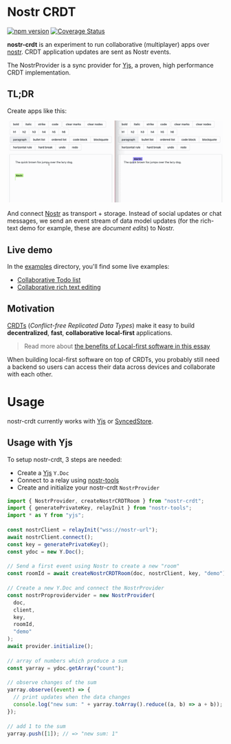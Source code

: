 # Nostr CRDT

[![npm version](https://badge.fury.io/js/nostr-crdt.svg)](https://badge.fury.io/js/nostr-crdt) [![Coverage Status](https://coveralls.io/repos/github/YousefED/nostr-crdt/badge.svg?branch=main)](https://coveralls.io/github/YousefED/nostr-crdt?branch=main)

**nostr-crdt** is an experiment to run collaborative (multiplayer) apps over [nostr](https://github.com/nostr-protocol/). CRDT application updates are sent as Nostr events.

The NostrProvider is a sync provider for [Yjs](https://github.com/yjs/yjs), a proven, high performance CRDT implementation.

## TL;DR

Create apps like this:

![screencapture](examples/rich-text-tiptap/richtext.gif)

And connect [Nostr](https://github.com/nostr-protocol/) as transport + storage. Instead of social updates or chat messages, we send an event stream of data model updates (for the rich-text demo for example, these are _document edits_) to Nostr.

## Live demo

In the [examples](examples) directory, you'll find some live examples:

- [Collaborative Todo list](examples/todo-simple-react)
- [Collaborative rich text editing](examples/rich-text-tiptap)

## Motivation

[CRDTs](https://crdt.tech/) (_Conflict-free Replicated Data Types_) make it easy to build **decentralized**, **fast**, **collaborative** **local-first** applications.

> Read more about [the benefits of Local-first software in this essay](https://www.inkandswitch.com/local-first.html)

When building local-first software on top of CRDTs, you probably still need a backend so users can access their data across devices and collaborate with each other.

# Usage

nostr-crdt currently works with [Yjs](https://github.com/yjs/yjs) or [SyncedStore](https://www.syncedstore.org).

## Usage with Yjs

To setup nostr-crdt, 3 steps are needed:

- Create a [Yjs](https://github.com/yjs/yjs) `Y.Doc`
- Connect to a relay using [nostr-tools](https://github.com/nbd-wtf/nostr-tools)
- Create and initialize your nostr-crdt `NostrProvider`

```typescript
import { NostrProvider, createNostrCRDTRoom } from "nostr-crdt";
import { generatePrivateKey, relayInit } from "nostr-tools";
import * as Y from "yjs";

const nostrClient = relayInit("wss://nostr-url");
await nostrClient.connect();
const key = generatePrivateKey();
const ydoc = new Y.Doc();

// Send a first event using Nostr to create a new "room"
const roomId = await createNostrCRDTRoom(doc, nostrClient, key, "demo");

// Create a new Y.Doc and connect the NostrProvider
const nostrProprovidervider = new NostrProvider(
  doc,
  client,
  key,
  roomId,
  "demo"
);
await provider.initialize();

// array of numbers which produce a sum
const yarray = ydoc.getArray("count");

// observe changes of the sum
yarray.observe((event) => {
  // print updates when the data changes
  console.log("new sum: " + yarray.toArray().reduce((a, b) => a + b));
});

// add 1 to the sum
yarray.push([1]); // => "new sum: 1"
```
